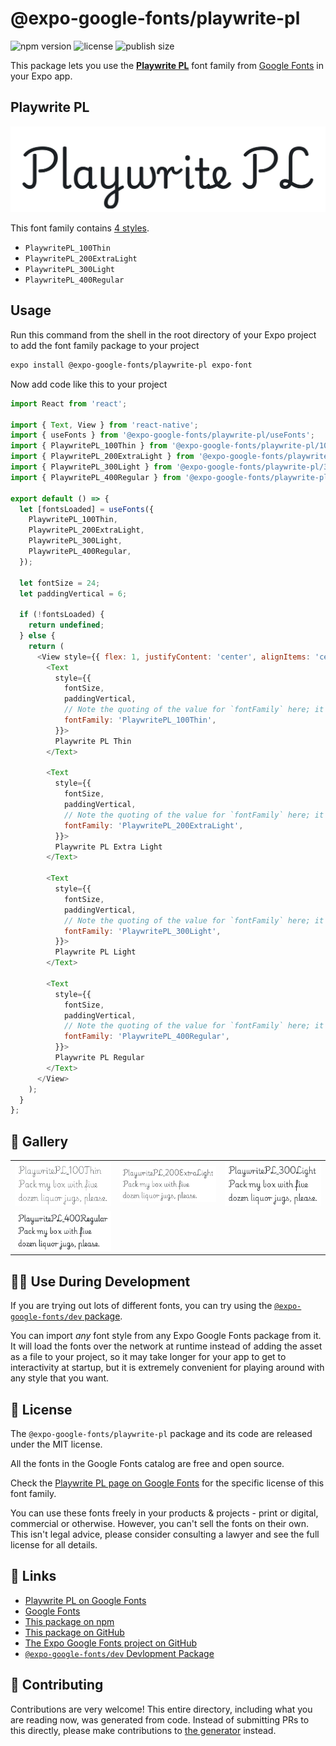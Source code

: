 # @expo-google-fonts/playwrite-pl

![npm version](https://flat.badgen.net/npm/v/@expo-google-fonts/playwrite-pl)
![license](https://flat.badgen.net/github/license/expo/google-fonts)
![publish size](https://flat.badgen.net/packagephobia/install/@expo-google-fonts/playwrite-pl)

This package lets you use the [**Playwrite PL**](https://fonts.google.com/specimen/Playwrite+PL) font family from [Google Fonts](https://fonts.google.com/) in your Expo app.

## Playwrite PL

![Playwrite PL](./font-family.png)

This font family contains [4 styles](#-gallery).

- `PlaywritePL_100Thin`
- `PlaywritePL_200ExtraLight`
- `PlaywritePL_300Light`
- `PlaywritePL_400Regular`

## Usage

Run this command from the shell in the root directory of your Expo project to add the font family package to your project
```sh
expo install @expo-google-fonts/playwrite-pl expo-font
```

Now add code like this to your project
```js
import React from 'react';

import { Text, View } from 'react-native';
import { useFonts } from '@expo-google-fonts/playwrite-pl/useFonts';
import { PlaywritePL_100Thin } from '@expo-google-fonts/playwrite-pl/100Thin';
import { PlaywritePL_200ExtraLight } from '@expo-google-fonts/playwrite-pl/200ExtraLight';
import { PlaywritePL_300Light } from '@expo-google-fonts/playwrite-pl/300Light';
import { PlaywritePL_400Regular } from '@expo-google-fonts/playwrite-pl/400Regular';

export default () => {
  let [fontsLoaded] = useFonts({
    PlaywritePL_100Thin,
    PlaywritePL_200ExtraLight,
    PlaywritePL_300Light,
    PlaywritePL_400Regular,
  });

  let fontSize = 24;
  let paddingVertical = 6;

  if (!fontsLoaded) {
    return undefined;
  } else {
    return (
      <View style={{ flex: 1, justifyContent: 'center', alignItems: 'center' }}>
        <Text
          style={{
            fontSize,
            paddingVertical,
            // Note the quoting of the value for `fontFamily` here; it expects a string!
            fontFamily: 'PlaywritePL_100Thin',
          }}>
          Playwrite PL Thin
        </Text>

        <Text
          style={{
            fontSize,
            paddingVertical,
            // Note the quoting of the value for `fontFamily` here; it expects a string!
            fontFamily: 'PlaywritePL_200ExtraLight',
          }}>
          Playwrite PL Extra Light
        </Text>

        <Text
          style={{
            fontSize,
            paddingVertical,
            // Note the quoting of the value for `fontFamily` here; it expects a string!
            fontFamily: 'PlaywritePL_300Light',
          }}>
          Playwrite PL Light
        </Text>

        <Text
          style={{
            fontSize,
            paddingVertical,
            // Note the quoting of the value for `fontFamily` here; it expects a string!
            fontFamily: 'PlaywritePL_400Regular',
          }}>
          Playwrite PL Regular
        </Text>
      </View>
    );
  }
};

```

## 🔡 Gallery


||||
|-|-|-|
|![PlaywritePL_100Thin](.//100Thin/PlaywritePL_100Thin.ttf.png)|![PlaywritePL_200ExtraLight](.//200ExtraLight/PlaywritePL_200ExtraLight.ttf.png)|![PlaywritePL_300Light](.//300Light/PlaywritePL_300Light.ttf.png)||
|![PlaywritePL_400Regular](.//400Regular/PlaywritePL_400Regular.ttf.png)||||


## 👩‍💻 Use During Development

If you are trying out lots of different fonts, you can try using the [`@expo-google-fonts/dev` package](https://github.com/expo/google-fonts/tree/master/font-packages/dev#readme).

You can import *any* font style from any Expo Google Fonts package from it. It will load the fonts
over the network at runtime instead of adding the asset as a file to your project, so it may take longer
for your app to get to interactivity at startup, but it is extremely convenient
for playing around with any style that you want.

## 📖 License

The `@expo-google-fonts/playwrite-pl` package and its code are released under the MIT license.

All the fonts in the Google Fonts catalog are free and open source.

Check the [Playwrite PL page on Google Fonts](https://fonts.google.com/specimen/Playwrite+PL) for the specific license of this font family.

You can use these fonts freely in your products & projects - print or digital, commercial or otherwise. However, you can't sell the fonts on their own. This isn't legal advice, please consider consulting a lawyer and see the full license for all details.

## 🔗 Links

- [Playwrite PL on Google Fonts](https://fonts.google.com/specimen/Playwrite+PL)
- [Google Fonts](https://fonts.google.com/)
- [This package on npm](https://www.npmjs.com/package/@expo-google-fonts/playwrite-pl)
- [This package on GitHub](https://github.com/expo/google-fonts/tree/master/font-packages/playwrite-pl)
- [The Expo Google Fonts project on GitHub](https://github.com/expo/google-fonts)
- [`@expo-google-fonts/dev` Devlopment Package](https://github.com/expo/google-fonts/tree/master/font-packages/dev)

## 🤝 Contributing

Contributions are very welcome! This entire directory, including what you are reading now, was generated from code. Instead of submitting PRs to this directly, please make contributions to [the generator](https://github.com/expo/google-fonts/tree/master/packages/generator) instead.
